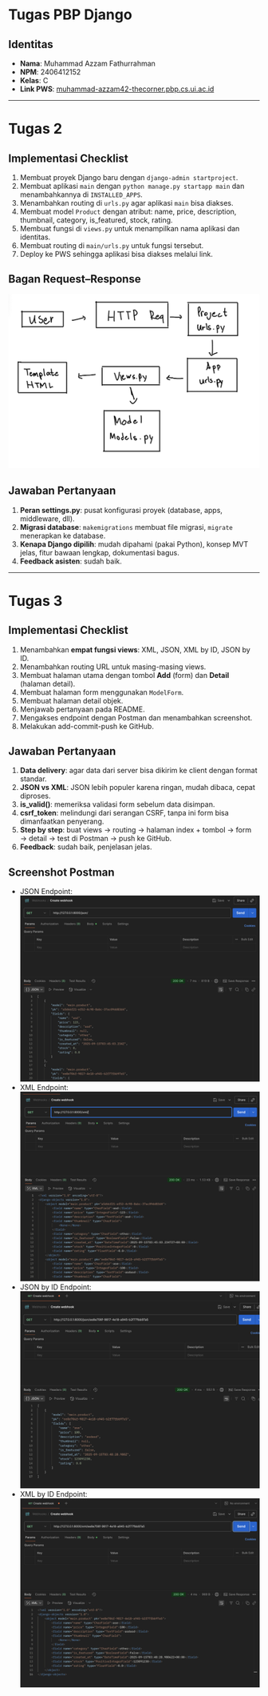 # Tugas PBP Django

## Identitas
- **Nama**: Muhammad Azzam Fathurrahman  
- **NPM**: 2406412152  
- **Kelas**: C  
- **Link PWS**: [muhammad-azzam42-thecorner.pbp.cs.ui.ac.id](https://muhammad-azzam42-thecorner.pbp.cs.ui.ac.id/)

-----------------------------

# Tugas 2 

## Implementasi Checklist
1. Membuat proyek Django baru dengan `django-admin startproject`.
2. Membuat aplikasi `main` dengan `python manage.py startapp main` dan menambahkannya di `INSTALLED_APPS`.
3. Menambahkan routing di `urls.py` agar aplikasi `main` bisa diakses.
4. Membuat model `Product` dengan atribut: name, price, description, thumbnail, category, is_featured, stock, rating.
5. Membuat fungsi di `views.py` untuk menampilkan nama aplikasi dan identitas.
6. Membuat routing di `main/urls.py` untuk fungsi tersebut.
7. Deploy ke PWS sehingga aplikasi bisa diakses melalui link.


## Bagan Request–Response
![Bagan Request Response](bagan.png)


## Jawaban Pertanyaan
1. **Peran settings.py**: pusat konfigurasi proyek (database, apps, middleware, dll).  
2. **Migrasi database**: `makemigrations` membuat file migrasi, `migrate` menerapkan ke database.  
3. **Kenapa Django dipilih**: mudah dipahami (pakai Python), konsep MVT jelas, fitur bawaan lengkap, dokumentasi bagus.  
4. **Feedback asisten**: sudah baik.  

-----------------------------

# Tugas 3 

## Implementasi Checklist
1. Menambahkan **empat fungsi views**: XML, JSON, XML by ID, JSON by ID.  
2. Menambahkan routing URL untuk masing-masing views.  
3. Membuat halaman utama dengan tombol **Add** (form) dan **Detail** (halaman detail).  
4. Membuat halaman form menggunakan `ModelForm`.  
5. Membuat halaman detail objek.  
6. Menjawab pertanyaan pada README.  
7. Mengakses endpoint dengan Postman dan menambahkan screenshot.  
8. Melakukan add-commit-push ke GitHub.  


## Jawaban Pertanyaan
1. **Data delivery**: agar data dari server bisa dikirim ke client dengan format standar.  
2. **JSON vs XML**: JSON lebih populer karena ringan, mudah dibaca, cepat diproses.  
3. **is_valid()**: memeriksa validasi form sebelum data disimpan.  
4. **csrf_token**: melindungi dari serangan CSRF, tanpa ini form bisa dimanfaatkan penyerang.  
5. **Step by step**: buat views → routing → halaman index + tombol → form → detail → test di Postman → push ke GitHub.  
6. **Feedback**: sudah baik, penjelasan jelas.  


## Screenshot Postman
- JSON Endpoint: ![JSON Screenshot](json.png)  
- XML Endpoint: ![XML Screenshot](xml.png)  
- JSON by ID Endpoint: ![JSON by ID Screenshot](json-id.png)  
- XML by ID Endpoint: ![XML by ID Screenshot](xml-id.png)  


